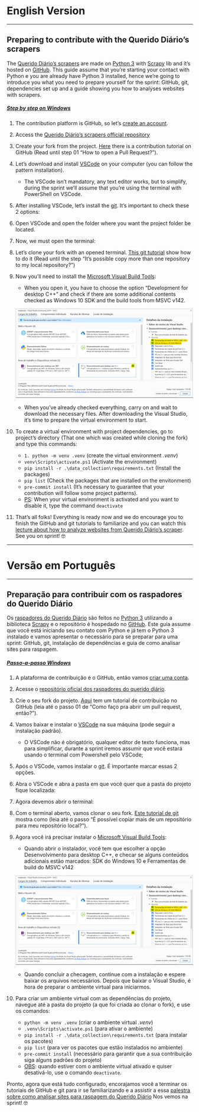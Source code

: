 # English Version
---

## Preparing to contribute with the Querido Diário’s scrapers

The [Querido Diário’s scrapers][raspQD] are made on [Python 3] with [Scrapy] lib and it’s hosted on [GitHub]. This guide assume that you’re starting your contact with Python e you are already have Python 3 installed, hence we’re going to introduce you what you need to prepare yourself for the sprint: GitHub, git, dependencies set up and a guide showing you how to analyses websites with scrapers.
##### <ins><div id="win-en">Step by step on Windows</div></ins>

1. The contribution platform is GitHub, so let’s [create an account][account].

2. Access the [Querido Diário’s scrapers official repository][repQD]

3. Create your fork from the project. [Here][tutoGitHub] there is a contribution tutorial on GitHub (Read until step 01 “How to open a Pull Request?”).

4. Let’s download and install [VSCode] on your computer (you can follow the pattern installation).
    - The VSCode isn’t mandatory, any text editor works, but to simplify, during the sprint we’ll assume that you’re using the terminal with PowerShell on VSCode.

5. After installing VSCode, let’s install the [git]. It’s important to check these 2 options:

6. Open VSCode and open the folder where you want the project folder be located.

7. Now, we must open the terminal:

8. Let’s clone your fork with an opened terminal. [This git tutorial][tutoGit] show how to do it (Read until the step “It’s possible copy more than one repository to my local repository?”)

9. Now you’ll need to install the [Microsoft Visual Build Tools]:

    - When you open it, you have to choose the option “Development for desktop C++” and check if there are some additional contents checked as Windows 10 SDK and the build tools from MSVC v142.

    ![winSDK](_static/setup_msvisual.png)

    - When you’ve already checked everything, carry on and wait to download the necessary files. After downloading the Visual Studio, it’s time to prepare the virtual environment to start.

10. To create a virtual environment with project dependencies, go to project’s directory (That one which was created while cloning the fork) and type this commands:

    - `1. python -m venv .venv` (create the virtual environment *.venv*)
    - `venv\Scripts\activate.ps1` (Activate the environment)
    - `pip install -r .\data_collection\requirements.txt` (Install the packages)
    - `pip list` (Check the packages that are installed on the envitonment)
    - `pre-commit install` (It’s necessary to guarantee that your contribution will follow some project patterns).
    - <ins>PS</ins>: When your virtual environment is activated and you want to disable it, type the command `deactivate`

11. That’s all folks! Everything is ready now and we do encourage you to finish the GitHub and git tutorials to familiarize and you can watch this [lecture about how to analyze websites from Querido Diário’s scraper][lecture].
See you on sprint! 🤓
---
# Versão em Português
---

## Preparação para contribuir com os raspadores do Querido Diário

Os [raspadores do Querido Diário][raspQD] são feitos no [Python 3] utilizando a biblioteca [Scrapy] e o repositório é hospedado no [GitHub]. Este guia assume que você está iniciando seu contato com Python e já tem o Python 3 instalado e vamos apresentar o necessário para se preparar para uma sprint: GitHub, git, instalação de dependências e guia de como analisar sites para raspagem.

##### <ins><div id="win-pt">Passo-a-passo Windows</div><ins>

1. A plataforma de contribuição é o GitHub, então vamos [criar uma conta][account].

2. Acesse o [repositório oficial dos raspadores do querido diário][repQD].

3. Crie o seu fork do projeto. [Aqui][tutoGitHub] tem um tutorial de contribuição no GitHub (leia até o passo 01 de “Como faço pra abrir um pull request, então?”).

4. Vamos baixar e instalar o [VSCode] na sua máquina (pode seguir a instalação padrão).
    - O VSCode não é obrigatório, qualquer editor de texto funciona, mas para simplificar, durante a sprint iremos assumir que você estará usando o terminal com Powershell pelo VSCode;

5. Após o VSCode, vamos instalar o [git]. É importante marcar essas 2 opções.

6. Abra o VSCode e abra a pasta em que você quer que a pasta do projeto fique localizada:

7. Agora devemos abrir o terminal:

8. Com o terminal aberto, vamos clonar o seu fork. [Este tutorial de git][tutoGit] mostra como (leia até o passo “É possível copiar mais de um repositório para meu repositório local?”).

9. Agora você irá precisar instalar o [Microsoft Visual Build Tools]:

    - Quando abrir o instalador, você tem que escolher a opção Desenvolvimento para desktop C++, e checar se alguns conteúdos adicionais estão marcados: SDK do Windows 10 e Ferramentas de build do MSVC v142

    ![winSDK](_static/setup_msvisual.png)

    - Quando concluir a checagem, continue com a instalação e espere baixar os arquivos necessários. Depois que baixar o Visual Studio, é hora de preparar o ambiente virtual para iniciarmos.

10. Para criar um ambiente virtual com as dependências do projeto, navegue até a pasta do projeto (a que foi criada ao clonar o fork), e use os comandos:

    - `python -m venv .venv` (criar o ambiente virtual *.venv*)
    - `.venv\Scripts\activate.ps1` (para ativar o ambiente)
    - `pip install -r .\data_collection\requirements.txt` (para instalar os pacotes)
    - `pip list` (para ver os pacotes que estão instalados no ambiente)
    - `pre-commit install` (necessário para garantir que a sua contribuição siga alguns padrões do projeto)
    - <ins>OBS</ins>: quando estiver com o ambiente virtual ativado e quiser desativá-lo, use o comando `deactivate`.

Pronto, agora que está tudo configurado, encorajamos você a terminar os tutoriais de GitHub e git para ir se familiarizando e a assistir a essa [palestra sobre como analisar sites para raspagem do Querido Diário][lecture]
Nos vemos na sprint! 🤓

[//]: # (Links:)

[raspQD]: https://github.com/okfn-brasil/querido-diario
[Python 3]: https://www.python.org/
[Scrapy]: https://scrapy.org/
[GitHub]: https://github.com/
[account]: https://github.com/join
[repQD]: https://github.com/okfn-brasil/querido-diario
[tutoGitHub]: https://www.notion.so/Github-ca9ff9fa929c47028e3955243741ec67
[VSCode]: https://code.visualstudio.com/Download
[git]: https://git-scm.com/downloads
[tutoGit]: https://www.notion.so/Git-2d4ea2e7614545169b47ff57e69a69da
[Microsoft Visual Build Tools]: https://visualstudio.microsoft.com/pt-br/downloads/
[lecture]: https://www.youtube.com/watch?v=fnGw9-xYq6I&t=16000s
